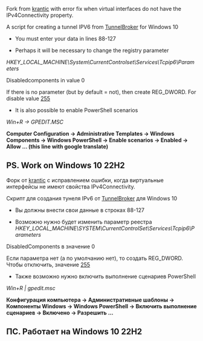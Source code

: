 Fork from [krantic](https://github.com/krantic/IPv6Tunnel) with error fix when virtual interfaces do not have the IPv4Connectivity property.

A script for creating a tunnel IPV6 from [TunnelBroker](https://tunnelbroker.net) for Windows 10


- You must enter your data in lines 88-127

- Perhaps it will be necessary to change the registry parameter

_HKEY_LOCAL_MACHINE\System\CurrentControlset\Services\Tcpip6\Parameters_

Disabledcomponents in value 0

If there is no parameter (but by default = not), then create REG_DWORD. For disable value [255](https://learn.microsoft.com/en-en/troubleshoot/windows-server/networking/configure-ipv6-in-windows)

- It is also possible to enable PowerShell scenarios

_Win+R -> GPEDIT.MSC_

**Computer Configuration -> Administrative Templates -> Windows Components -> Windows PowerShell -> Enable scenarios -> Enabled -> Allow ... (this line with google translate)**

PS. Work on Windows 10 22H2
--------------------------------------------------------
Форк от [krantic](https://github.com/krantic/ipv6tunnel) с исправлением ошибки, когда виртуальные интерфейсы не имеют свойства IPv4Connectivity.

Скрипт для создания тунеля IPv6 от [TunnelBroker](https://tunnelbroker.net) для Windows 10

- Вы должны внести свои данные в строках 88-127

- Возможно нужно будет изменить параметр реестра
_HKEY_LOCAL_MACHINE\SYSTEM\CurrentControlSet\Services\Tcpip6\Parameters_

DisabledComponents в значение 0

Если параметра нет (а по умолчанию нет), то создать REG_DWORD. Чтобы отключить, значение [255](https://learn.microsoft.com/ru-ru/troubleshoot/windows-server/networking/configure-ipv6-in-windows)

- Также возможно нужно включить выполнение сценариев PowerShell

_Win+R | gpedit.msc_

**Конфигурация компьютера -> Административные шаблоны -> Компоненты Windows -> Windows PowerShell -> Включить выполнение сценариев -> Включено -> Разрешить ...**

ПС. Работает на Windows 10 22H2
--------------------------------------------------------
